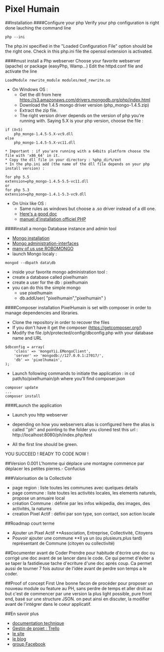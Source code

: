 Pixel Humain
===========

##Installation
####Configure your php
Verify your php configuration is right done lauching the command line
```
php --ini
```
The php.ini specified in the "Loaded Configuration File" option should be the right one.
Check in this php.ini file the openssl extension is activated.

####must install a Php webserver
Choose your favorite webserver (apache) or package (easyPhp, Wamp...)
Edit the httpd.conf file and activate the line
```
LoadModule rewrite_module modules/mod_rewrite.so
```

* On Windows OS : 
	* Get the dll from here https://s3.amazonaws.com/drivers.mongodb.org/php/index.html
	* Download the 1.4.5 mongo driver version (php_mongo-1.4.5.zip)
	* Extract the zip file.
	* The right version driver depends on the version of php you're running with.
Saying 5.X is your php version, choose the file : 
```
if (X<5) 
	php_mongo-1.4.5-5.X-vc9.dll
else
	php_mongo-1.4.5-5.X-vc11.dll
```
	* Important : if you'are running with a 64bits platform choose the file with 'x86_64' in it.
	* Copy the dll file in your directory : %php_dir%/ext
	* In the php.ini add (the name of the dll file depends on your php install version) : 
```
for php 5.5
extension=php_mongo-1.4.5-5.5-vc11.dll
or 
for php 5.3
extension=php_mongo-1.4.1-5.3-vc9.dll
```
* On Unix like OS : 
	* Same rules as windows but choose a .so driver instead of a dll one.
	* [Here's a good doc](http://tech.enekochan.com/2013/10/22/install-mongodb-in-ubuntu-12-04/)
	* [manuel d'installation officiel PHP](http://www.php.net/manual/fr/mongo.installation.php)


####install a mongo Database instance and admin tool
- [Mongo installation](http://docs.mongodb.org/manual/installation/)
- [Mongo administration-interfaces](http://docs.mongodb.org/ecosystem/tools/administration-interfaces/)
- [many of us use ROBOMONGO](http://robomongo.org/)
- launch Mongo localy : 
```
mongod --dbpath data\db
```
- inside your favorite mongo administration tool : 
- create a database called pixelhumain
- create a user for the db : pixelhumain 
- you can do this the simple mongo
	- use pixelhumain
	- db.addUser( "pixelhumain","pixelhumain" ) 

####Composer installation
PixelHumain is set with composer in order to manage dependencies and libraries.
- Clone the repository in order to recover the files
- If you don't have it get the composer (https://getcomposer.org/)
- Modify the file /ph/protected/config/dbconfig.php with your database name and URL
```
$dbconfig = array(
    'class' => 'mongoYii.EMongoClient',
    'server' => 'mongodb://127.0.0.1:27017/',
    'db' => 'pixelhumain',    
);
```
- Launch following commands to initiate the application : 
in 
cd path/to/pixelhumain/ph
where you'll find composer.json
```
composer update
...
composer install
```

####Launch the application
- Launch you http webserver
- depending on how you webservers alias is configured here the alias is called ''ph'' and pointing to the folder you cloned test this url : 
http://localhost:8080/ph/index.php/test

- All the first line should be green.

YOU SUCCEED ! READY TO CODE NOW !

##Version 0.001 
    L'homme qui déplace une montagne commence par déplacer les petites pierres.- Confucius

###Valorisation de la Collectivité
* page region : liste toutes les communes avec quelques details
* page commune : liste toutes les activités locales, les elements naturels, propose un annuaire local
* création Commune : définie par les infos wikipedia, des images, des activités, la natures 
* creation Pixel Actif : défini par son type, son contact, son action locale

##Roadmap court terme 
* Ajouter un Pixel Actif 
**Association, Entreprise, Collectivité, Citoyens
* Pouvoir ajouter une commune 
**Il ya un (ou plusieurs,plus tard) représentant de Commune (citoyen ou collectivité)

##Documenter avant de Coder
Prendre pour habitude d'écrire une doc ou corrigé une doc avant de se lancer dans le code.
Ce qui permet d'éviter a se taper la fastidieuse tache d'ecriture d'une doc aprés coup.
Ca permet aussi de tourner 7 fois autour de l'idée avant de perdre son temps a le coder.

##Proof of concept First
Une bonne facon de procéder pour proposer un nouveau module ou feature au PH, sans perdre de temps et aller droit au but 
c'est de commencer par une version la plus light possible, pure front end, basé sur une structure JSON. 
on peut ainsi en discuter, la modifier avant de l'intégrer dans le coeur applicatif.

##En savoir plus
* [documentation technique](https://github.com/pixelhumain/pixelhumain/blob/master/doc/presentation.md)
* [Gestin de projet : Trello](https://trello.com/board/pixel-humain-echolocal/50a3e15a175358d65a0089ef)
* [le site](http://www.pixelhumain.com/)
* [le blog](http://blog.pixelhumain.com/)
* [group Facebook](https://www.facebook.com/groups/pixelhumain/)
